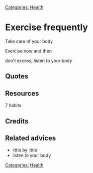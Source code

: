 [Categories:](../Categories/index.md) [Health](../Categories/Health.md)
# Exercise frequently

Take care of your body

Exercise now and then

don't excess, listen to your body

## Quotes

## Resources

7 habits

## Credits

## Related advices

- little by little
- listen to your body

[Categories:](../Categories/index.md) [Health](../Categories/Health.md)
